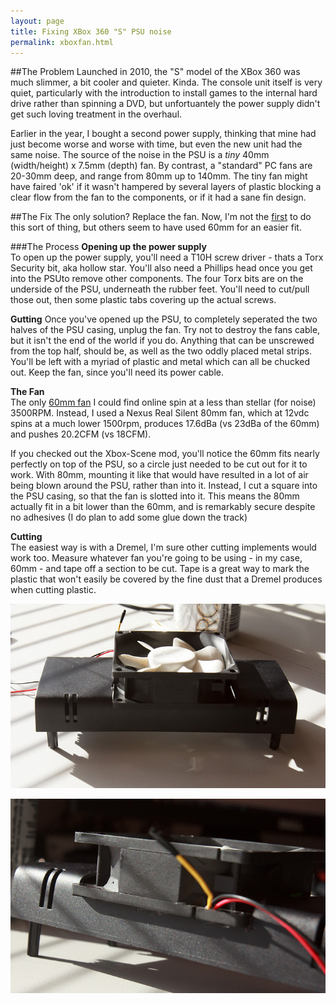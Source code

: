 ```yaml
---
layout: page
title: Fixing XBox 360 "S" PSU noise
permalink: xboxfan.html
---
```


##The Problem
Launched in 2010, the "S" model of the XBox 360 was much slimmer, a bit cooler and quieter. Kinda. The console unit itself is very quiet, particularly with the introduction to install games to the internal hard drive rather than spinning a DVD, but unfortuantely the power supply didn't get such loving treatment in the overhaul.

Earlier in the year, I bought a second power supply, thinking that mine had just become worse and worse with time, but even the new unit had the same noise. The source of the noise in the PSU is a *tiny* 40mm (width/height) x 7.5mm (depth) fan. By contrast, a "standard" PC fans are 20-30mm deep, and range from 80mm up to 140mm. The tiny fan might have faired 'ok' if it wasn't hampered by several layers of plastic blocking a clear flow from the fan to the components, or if it had a sane fin design.

##The Fix
The only solution? Replace the fan. Now, I'm not the [first](http://forums.xbox-scene.com/index.php?showtopic=727454) to do this sort of thing, but others seem to have used 60mm for an easier fit. 

###The Process
**Opening up the power supply**  
To open up the power supply, you'll need a T10H screw driver - thats a Torx Security bit, aka hollow star. You'll also need a Phillips head once you get into the PSUto remove other components. The four Torx bits are on the underside of the PSU, underneath the rubber feet. You'll need to cut/pull those out, then some plastic tabs covering up the actual screws.

**Gutting**
Once you've opened up the PSU, to completely seperated the two halves of the PSU casing, unplug the fan. Try not to destroy the fans cable, but it isn't the end of the world if you do. Anything that can be unscrewed from the top half, should be, as well as the two oddly placed metal strips. You'll be left with a myriad of plastic and metal which can all be chucked out. Keep the fan, since you'll need its power cable.

**The Fan**  
The only [60mm fan](http://www.pccasegear.com/index.php?main_page=product_info&cPath=9_507&products_id=7762) I could find online spin at a less than stellar (for noise) 3500RPM. Instead, I used a Nexus Real Silent 80mm fan, which at 12vdc spins at a much lower 1500rpm, produces 17.6dBa (vs 23dBa of the 60mm) and pushes 20.2CFM (vs 18CFM).     

If you checked out the Xbox-Scene mod, you'll notice the 60mm fits nearly perfectly on top of the PSU, so a circle just needed to be cut out for it to work. With 80mm, mounting it like that would have resulted in a lot of air being blown around the PSU, rather than into it. Instead, I cut a square into the PSU casing, so that the fan is slotted into it. This means the 80mm actually fit in a bit lower than the 60mm, and is remarkably secure despite no adhesives (I do plan to add some glue down the track)

**Cutting**  
The easiest way is with a Dremel, I'm sure other cutting implements would work too. Measure whatever fan you're going to be using - in my case, 60mm - and tape off a section to be cut. Tape is a great way to mark the plastic that won't easily be covered by the fine dust that a Dremel produces when cutting plastic.

![](images/postimages/IMG_9510.jpg)

![](images/postimages/IMG_9512.jpg)